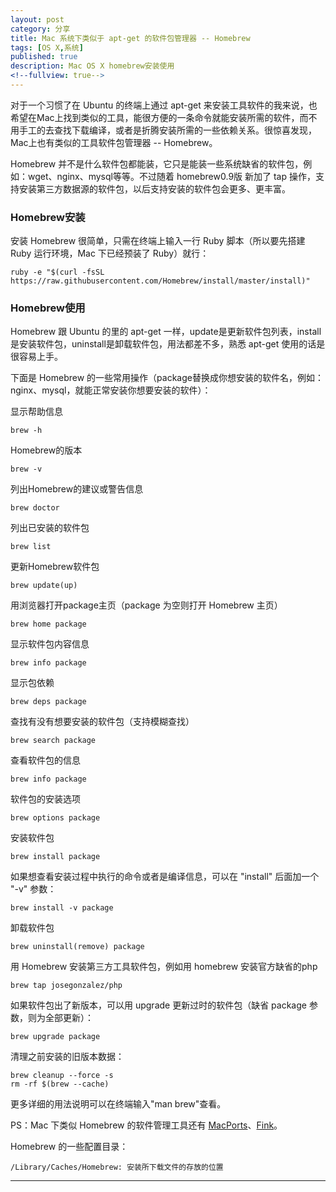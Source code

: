 ```yaml
---
layout: post
category: 分享
title: Mac 系统下类似于 apt-get 的软件包管理器 -- Homebrew
tags: [OS X,系统]
published: true
description: Mac OS X homebrew安装使用
<!--fullview: true-->
---
```


对于一个习惯了在 Ubuntu 的终端上通过 apt-get 来安装工具软件的我来说，也希望在Mac上找到类似的工具，能很方便的一条命令就能安装所需的软件，而不用手工的去查找下载编译，或者是折腾安装所需的一些依赖关系。很惊喜发现，Mac上也有类似的工具软件包管理器 -- Homebrew。

Homebrew 并不是什么软件包都能装，它只是能装一些系统缺省的软件包，例如：wget、nginx、mysql等等。不过随着 homebrew0.9版 新加了 tap 操作，支持安装第三方数据源的软件包，以后支持安装的软件包会更多、更丰富。

### Homebrew安装

安装 Homebrew 很简单，只需在终端上输入一行 Ruby 脚本（所以要先搭建 Ruby 运行环境，Mac 下已经预装了 Ruby）就行：

	ruby -e "$(curl -fsSL https://raw.githubusercontent.com/Homebrew/install/master/install)"
	
### Homebrew使用

Homebrew 跟 Ubuntu 的里的 apt-get 一样，update是更新软件包列表，install是安装软件包，uninstall是卸载软件包，用法都差不多，熟悉 apt-get 使用的话是很容易上手。

下面是 Homebrew 的一些常用操作（package替换成你想安装的软件名，例如：nginx、mysql，就能正常安装你想要安装的软件）：

显示帮助信息

	brew -h

Homebrew的版本

	brew -v

列出Homebrew的建议或警告信息

	brew doctor

列出已安装的软件包

	brew list
	
更新Homebrew软件包

	brew update(up)
	
用浏览器打开package主页（package 为空则打开 Homebrew 主页）

	brew home package
	
显示软件包内容信息

	brew info package
	
显示包依赖

	brew deps package
	
查找有没有想要安装的软件包（支持模糊查找）

	brew search package
	
查看软件包的信息

	brew info package
	
软件包的安装选项

	brew options package
	
安装软件包

	brew install package
	
如果想查看安装过程中执行的命令或者是编译信息，可以在 "install" 后面加一个 "-v" 参数：

	brew install -v package

卸载软件包

	brew uninstall(remove) package

用 Homebrew 安装第三方工具软件包，例如用 homebrew 安装官方缺省的php

	brew tap josegonzalez/php

如果软件包出了新版本，可以用 upgrade 更新过时的软件包（缺省 package 参数，则为全部更新）：

	brew upgrade package

清理之前安装的旧版本数据：

	brew cleanup --force -s
	rm -rf $(brew --cache)

更多详细的用法说明可以在终端输入"man brew"查看。

PS：Mac 下类似 Homebrew 的软件管理工具还有 [MacPorts](http://www.macports.org/)、[Fink](http://fink.thetis.ig42.org/)。

Homebrew 的一些配置目录：

	/Library/Caches/Homebrew: 安装所下载文件的存放的位置
	
---

